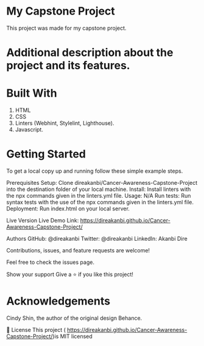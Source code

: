 # My Capstone Project
This project was made for my capstone project.


# Additional description about the project and its features.

# Built With
1. HTML
2. CSS
3. Linters (Webhint, Stylelint, Lighthouse).
4. Javascript.

# Getting Started
To get a local copy up and running follow these simple example steps.

Prerequisites Setup: Clone direakanbi/Cancer-Awareness-Capstone-Project  into the destination folder of your local machine. 
Install: Install linters with the npx commands given in the linters.yml file. 
Usage: N/A Run tests: Run syntax tests with the use of the npx commands given in the linters.yml file. 
Deployment: Run index.html on your local server.

Live Version
Live Demo Link: https://direakanbi.github.io/Cancer-Awareness-Capstone-Project/

Authors
GitHub: @direakanbi 
Twitter: @direakanbi 
LinkedIn: Akanbi Dire

Contributions, issues, and feature requests are welcome!

Feel free to check the issues page.

Show your support Give a ⭐️ if you like this project!

 # Acknowledgements
 Cindy Shin, the author of the original design Behance.

📝 License This project ( https://direakanbi.github.io/Cancer-Awareness-Capstone-Project/)is MIT licensed